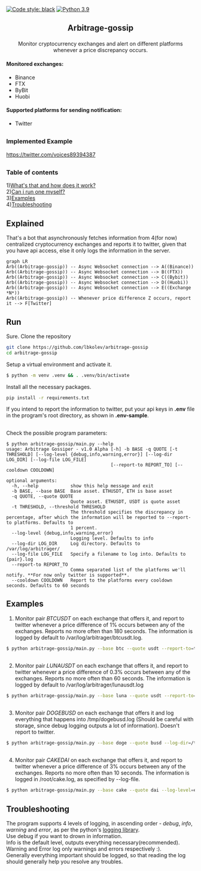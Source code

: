 [![Code style: black](https://img.shields.io/badge/code%20style-black-000000.svg)](https://github.com/psf/black) [![Python 3.9](https://img.shields.io/badge/python-3.9-green.svg)](https://www.python.org/downloads/release/python-390/) 

## <p align="center"> Arbitrage-gossip </p>
<p align="center">
Monitor cryptocurrency exchanges and alert on different platforms whenever a  price discrepancy occurs.
</p>

#### Monitored exchanges:
* Binance
* FTX
* ByBit
* Huobi
#### Supported platforms for sending notification:
* Twitter
##
### Implemented Example
https://twitter.com/voices89394387
##
### Table of contents
1)[What's that and how does it work?](#Explained)  
2)[Can i run one myself?](#Run)  
3)[Examples](#Examples)  
4)[Troubleshooting](#Troubleshooting)  


## Explained
That's a bot that asynchronously fetches information from 4(for now) centralized cryptocurrency exchanges and reports it to twitter, given that you have api access, else it only logs the information in the server.

```mermaid
graph LR
Arb((Arbitrage-gossip)) -- Async Websocket connection --> A((Binance))
Arb((Arbitrage-gossip)) -- Async Websocket connection --> B((FTX))
Arb((Arbitrage-gossip)) -- Async Websocket connection --> C((Bybit))
Arb((Arbitrage-gossip)) -- Async Websocket connection --> D((Huobi))
Arb((Arbitrage-gossip)) -- Async Websocket connection --> E((Exchange *N*))
Arb((Arbitrage-gossip)) -- Whenever price difference Z occurs, report it --> F[Twitter]
```
##
## Run
Sure.
Clone the repository
```bash
git clone https://github.com/lbkolev/arbitrage-gossip
cd arbitrage-gossip
```

Setup a virtual environment and activate it. 
```bash
$ python -m venv .venv && . .venv/bin/activate
```

Install all the necessary packages.
```bash
pip install -r requirements.txt
```

If you intend to report the information to twitter, put your api keys in **.env** file in the program's root directory, as shown in **.env-sample**.
##
Check the possible program parameters:
```
$ python arbitrage-gossip/main.py --help
usage: Arbitrage Gossiper - v1.0 Alpha [-h] -b BASE -q QUOTE [-t THRESHOLD] [--log-level {debug,info,warning,error}] [--log-dir LOG_DIR] [--log-file LOG_FILE]
                                       [--report-to REPORT_TO] [--cooldown COOLDOWN]

optional arguments:
  -h, --help            show this help message and exit
  -b BASE, --base BASE  Base asset. ETHUSDT, ETH is base asset
  -q QUOTE, --quote QUOTE
                        Quote asset. ETHUSDT, USDT is quote asset
  -t THRESHOLD, --threshold THRESHOLD
                        The threshold specifies the discrepancy in percentage, after which the information will be reported to --report-to platforms. Defaults to
                        1 percent.
  --log-level {debug,info,warning,error}
                        Logging level. Defaults to info
  --log-dir LOG_DIR     Log directory. Defaults to /var/log/arbitrager/
  --log-file LOG_FILE   Specify a filename to log into. Defaults to {pair}.log
  --report-to REPORT_TO
                        Comma separated list of the platforms we'll notify. **For now only twitter is supported**.
  --cooldown COOLDOWN   Report to the platforms every cooldown seconds. Defaults to 60 seconds
```


## Examples

1. Monitor pair *BTCUSDT* on each exchange that offers it, and report to twitter whenever a price difference of 1% occurs between any of the exchanges. Reports no more often than 180 seconds. 
The information is logged by default to /var/log/arbitrager/btcusdt.log.
```bash
$ python arbitrage-gossip/main.py --base btc --quote usdt --report-to=twitter --cooldown=180 --threshold=1
```
##
2. Monitor pair *LUNAUSDT* on each exchange that offers it, and report to twitter whenever a price difference of 0.3% occurs between any of the exchanges. Reports no more often than 60 seconds. 
The information is logged by default to /var/log/arbitrager/lunausdt.log
```bash
$ python arbitrage-gossip/main.py --base luna --quote usdt --report-to=twitter --cooldown=60 --threshold=0.3
```
##
3. Monitor pair *DOGEBUSD* on each exchange that offers it and log everything that happens into /tmp/dogebusd.log (Should be careful with storage, since debug logging outputs a lot of information). Doesn't report to twitter.
```bash
$ python arbitrage-gossip/main.py --base doge --quote busd --log-dir=/tmp --log-level=debug
```
##
4. Monitor pair *CAKEDAI* on each exchange that offers it, and report to twitter whenever a price difference of 3% occurs between any of the exchanges. Reports no more often than 10 seconds.
The information is logged in /root/cake.log, as specified by --log-file.
```bash
$ python arbitrage-gossip/main.py --base cake --quote dai --log-level=error --log-file=/root/cake.log --report-to=twitter --threshold=3 --cooldown=10 
```
## Troubleshooting
The program supports 4 levels of logging, in ascending order - *debug*, *info*, *warning* and *error*, as per the python's [logging library](https://docs.python.org/3/library/logging.html).  
Use debug if you want to drown in information.  
Info is the default level, outputs everything necessary(recommended).  
Warning and Error log only warnings and errors respectively :).  
Generally everything important should be logged, so that reading the log should generally help you resolve any troubles.
